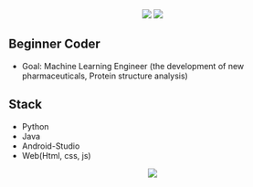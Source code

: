 <div align=center>
     <a href="https://hits.seeyoufarm.com"><img src="https://hits.seeyoufarm.com/api/count/incr/badge.svg?url=https%3A%2F%2Fgithub.com%2FDaeSeokSong&count_bg=%2379C83D&title_bg=%23555555&icon=&icon_color=%23E7E7E7&title=hits&edge_flat=false"/></a>
     <img src="https://img.shields.io/github/followers/DaeSeokSong?style=social">
</div>

## Beginner Coder
- Goal: Machine Learning Engineer (the development of new pharmaceuticals, Protein structure analysis)

## Stack
- Python
- Java
- Android-Studio
- Web(Html, css, js)

<div align=center>
  <img src="http://img.shields.io/badge/-Python-blue?style=flat&link=#">
</div>
